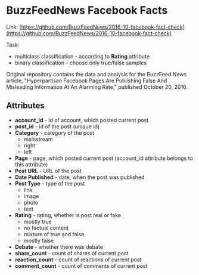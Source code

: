 # BuzzFeedNews Facebook Facts

Link: [https://github.com/BuzzFeedNews/2016-10-facebook-fact-check](https://github.com/BuzzFeedNews/2016-10-facebook-fact-check)

Task:
* multiclass classification - according to **Rating** attribute
* binary classification - choose only true/false samples

Original repository contains the data and analysis for the BuzzFeed News article, "Hyperpartisan Facebook Pages Are Publishing False And Misleading Information At An Alarming Rate," published October 20, 2016.

## Attributes

* **account_id** - id of account, which posted current post
* **post_id** - id of the post (unique id)
* **Category** - category of the post
    * mainstream
    * right
    * left
* **Page** - page, which posted current post (account_id attribute belongs to this attribute)
* **Post URL** - URL of the post
* **Date Published** - date, when the post was published
* **Post Type** - type of the post
    * link
    * image
    * photo
    * text
* **Rating** - rating, whether is post real or fake
    * mostly true
    * no factual content
    * mixture of true and false
    * mostly false
* **Debate** - whether there was debate
* **share_count** - count of shares of current post
* **reaction_count** - count of reactions of current post
* **comment_count** - count of comments of current post
